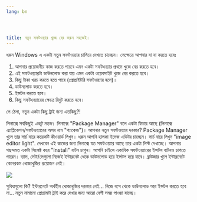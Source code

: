 ```yaml
---
lang: bn




title: নতুন সফটওয়্যার খুজে বের করুন সহজেই।
---
```


ধরুন Windows এ একটা নতুন সফটওয়্যার চালিয়ে দেখতে চাচ্ছেন। সেক্ষেত্রে আপনার যা যা করতে হবেঃ

<ol>
<li>আপনার প্রয়োজনীয় কাজ করতে পারবে এমন একটা সফটওয়্যার প্রথমে খুজে বের করতে হবে।</li>
<li>এই সফটওয়্যারটা ডাউনলোড করা যায় এমন একটা ওয়েবসাইট খুজে বের করতে হবে।</li>
<li>কিছু টাকা খরচ করতে হতে পারে (প্রোপ্রাইটরি সফটওয়্যার হলে)।</li>
<li>ডাউনলোড করতে হবে।</li>
<li>ইন্সটল করতে হবে।</li>
<li>কিছু সফটওয়্যারের ক্ষেত্রে রিবুট করতে হবে।</li>
</ol>

লে ঠেলা, নতুন একটা কিছু ট্রাই জন্য এতকিছু?!

লিনাক্সে সবকিছুই <i>একটু সহজ</i>। লিনাক্সে "Package Manager" বলে একটা ফিচার আছে (লিনাক্সে এ্যাপ্লিকেশন/সফটওয়্যারের অপর নাম "প্যাকেজ")। আপনার নতুন সফটওয়্যার দরকার? Package Manager খুলে তার সার্চ বারে কয়েকটি কীওয়ার্ড লিখুন। ধরুন আপনি হালকা ইমেজ এডিটর চাচ্ছেন। সার্চ বারে লিখুন "image editor light". দেখবেন এই কাজের জন্য লিনাক্সে যত সফটওয়্যার আছে তার একটা লিস্ট দেখাচ্ছে। আপনার পছন্দমত একটা সিলেক্ট করে "Install" বাটন চাপুন। আপনি চাইলে একাধিক সফটওয়্যারের ইন্সটল বাটনও চাপতে পারেন। ব্যাস, সেটা/সেগুলো নিজেই ইন্টারনেট থেকে ডাউনলোড হয়ে ইন্সটল হয়ে যাবে। ব্রাউজার খুলে ইন্টারনেটে কোনরকম খোজাখুজির প্রয়োজন নেই। 

<img src="Images/synaptic.png" />

সুবিধাগুলো কি? ইন্টারনেটে অর্থহীন খোজাখুজির দরকার নেই...  নিজে বসে থেকে ডাউনলোড আর ইন্সটল করতে হবে না...  নতুন নামানো প্রোগ্রামটা ট্রাই করে দেখার জন্য আরো বেশী সময় পাওয়া যাচ্ছে।




